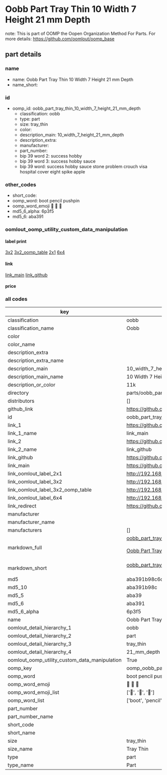 # Oobb Part Tray Thin 10 Width 7 Height 21 mm Depth  

note: This is part of OOMP the Oopen Organization Method For Parts. For more details: https://github.com/oomlout/oomp_base

##  part details
  







### name
* name: Oobb Part Tray Thin 10 Width 7 Height 21 mm Depth
* name_short: 
### id
* oomp_id: oobb_part_tray_thin_10_width_7_height_21_mm_depth
  * classification: oobb
  * type: part
  * size: tray_thin
  * color: 
  * description_main: 10_width_7_height_21_mm_depth
  * description_extra: 
  * manufacturer: 
  * part_number: 
  * bip 39 word 2: success hobby
  * bip 39 word 3: success hobby sauce
  * bip 39 word: success hobby sauce stone problem crouch visa hospital cover eight spike apple

### other_codes
* short_code: 
* oomp_word: boot pencil pushpin
* oomp_word_emoji :boot: :pencil: :pushpin:
* md5_6_alpha: 6p3f5
* md5_6: aba391






### oomlout_oomp_utility_custom_data_manipulation
#### label print
[3x2](http://192.168.1.245:1112/?label=oomp%206p3f5)
[3x2_oomp_table](http://192.168.1.108:1112/?label=oomp%206p3f5)
[2x1](http://192.168.1.242:1112/?label=oomp%206p3f5)
[6x4](http://192.168.1.55:1112/?label=oomp%206p3f5)    

#### link

[link_main](https://github.com/oomlout/oomlout_oomp_version_1_messy/tree/main/parts/oobb_part_tray_thin_10_width_7_height_21_mm_depth) [link_github](https://github.com/oomlout/oomlout_oomp_version_1_messy/tree/main/parts/oobb_part_tray_thin_10_width_7_height_21_mm_depth)                             

#### price







### all codes 
| key | value |  
| --- | --- |  
| classification | oobb |  
| classification_name | Oobb |  
| color |  |  
| color_name |  |  
| description_extra |  |  
| description_extra_name |  |  
| description_main | 10_width_7_height_21_mm_depth |  
| description_main_name | 10 Width 7 Height 21 mm Depth |  
| description_or_color | 11k |  
| directory | parts/oobb_part_tray_thin_10_width_7_height_21_mm_depth |  
| distributors | [] |  
| github_link | https://github.com/oomlout/oomlout_oomp_part_src/tree/main/parts/oobb_part_tray_thin_10_width_7_height_21_mm_depth |  
| id | oobb_part_tray_thin_10_width_7_height_21_mm_depth |  
| link_1 | https://github.com/oomlout/oomlout_oomp_version_1_messy/tree/main/parts/oobb_part_tray_thin_10_width_7_height_21_mm_depth |  
| link_1_name | link_main |  
| link_2 | https://github.com/oomlout/oomlout_oomp_version_1_messy/tree/main/parts/oobb_part_tray_thin_10_width_7_height_21_mm_depth |  
| link_2_name | link_github |  
| link_github | https://github.com/oomlout/oomlout_oomp_version_1_messy/tree/main/parts/oobb_part_tray_thin_10_width_7_height_21_mm_depth |  
| link_main | https://github.com/oomlout/oomlout_oomp_version_1_messy/tree/main/parts/oobb_part_tray_thin_10_width_7_height_21_mm_depth |  
| link_oomlout_label_2x1 | http://192.168.1.242:1112/?label=oomp%206p3f5 |  
| link_oomlout_label_3x2 | http://192.168.1.245:1112/?label=oomp%206p3f5 |  
| link_oomlout_label_3x2_oomp_table | http://192.168.1.108:1112/?label=oomp%206p3f5 |  
| link_oomlout_label_6x4 | http://192.168.1.55:1112/?label=oomp%206p3f5 |  
| link_redirect | https://github.com/oomlout/oomlout_oomp_version_1_messy/tree/main/parts/oobb_part_tray_thin_10_width_7_height_21_mm_depth |  
| manufacturer |  |  
| manufacturer_name |  |  
| manufacturers | [] |  
| markdown_full | [oobb_part_tray_thin_10_width_7_height_21_mm_depth](none)<br>[](none)<br>[Oobb Part Tray Thin 10 Width 7 Height 21 Mm Depth](none)<br><br> |  
| markdown_short | [oobb_part_tray_thin_10_width_7_height_21_mm_depth](none)<br><br> |  
| md5 | aba391b98c6dfe94d0d5bd657f1b16c2 |  
| md5_10 | aba391b98c |  
| md5_5 | aba39 |  
| md5_6 | aba391 |  
| md5_6_alpha | 6p3f5 |  
| name | Oobb Part Tray Thin 10 Width 7 Height 21 mm Depth |  
| oomlout_detail_hierarchy_1 | oobb |  
| oomlout_detail_hierarchy_2 | part |  
| oomlout_detail_hierarchy_3 | tray_thin |  
| oomlout_detail_hierarchy_4 | 21_mm_depth |  
| oomlout_oomp_utility_custom_data_manipulation | True |  
| oomp_key | oomp_oobb_part_tray_thin_10_width_7_height_21_mm_depth |  
| oomp_word | boot pencil pushpin |  
| oomp_word_emoji | :boot: :pencil: :pushpin: |  
| oomp_word_emoji_list | [':boot:', ':pencil:', ':pushpin:'] |  
| oomp_word_list | ['boot', 'pencil', 'pushpin'] |  
| part_number |  |  
| part_number_name |  |  
| short_code |  |  
| short_name |  |  
| size | tray_thin |  
| size_name | Tray Thin |  
| type | part |  
| type_name | Part |  
